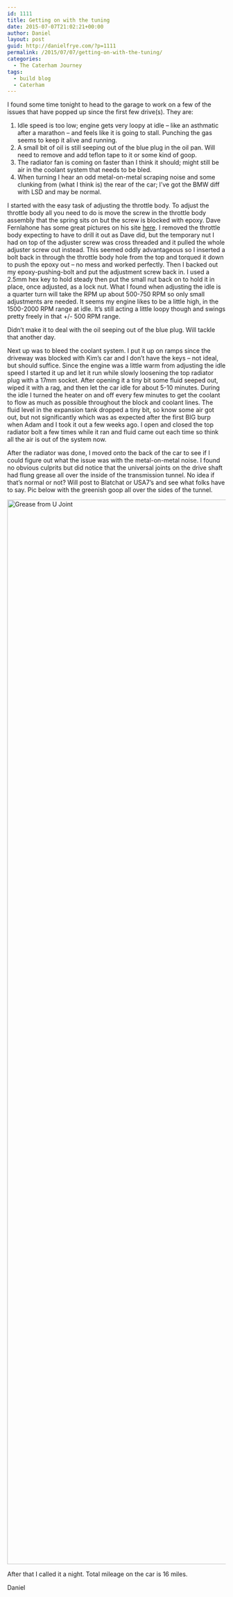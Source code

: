 ```yaml
---
id: 1111
title: Getting on with the tuning
date: 2015-07-07T21:02:21+00:00
author: Daniel
layout: post
guid: http://danielfrye.com/?p=1111
permalink: /2015/07/07/getting-on-with-the-tuning/
categories:
  - The Caterham Journey
tags:
  - build blog
  - Caterham
---
```

I found some time tonight to head to the garage to work on a few of the issues that have popped up since the first few drive(s). They are:

  1. Idle speed is too low; engine gets very loopy at idle &#8211; like an asthmatic after a marathon &#8211; and feels like it is going to stall. Punching the gas seems to keep it alive and running.
  2. A small bit of oil is still seeping out of the blue plug in the oil pan. Will need to remove and add teflon tape to it or some kind of goop.
  3. The radiator fan is coming on faster than I think it should; might still be air in the coolant system that needs to be bled.
  4. When turning I hear an odd metal-on-metal scraping noise and some clunking from (what I think is) the rear of the car; I&#8217;ve got the BMW diff with LSD and may be normal.

I started with the easy task of adjusting the throttle body. To adjust the throttle body all you need to do is move the screw in the throttle body assembly that the spring sits on but the screw is blocked with epoxy. Dave Fernlahone has some great pictures on his site [here](https://fernlahone.wordpress.com/author/fernlahone/page/5/). I removed the throttle body expecting to have to drill it out as Dave did, but the temporary nut I had on top of the adjuster screw was cross threaded and it pulled the whole adjuster screw out instead. This seemed oddly advantageous so I inserted a bolt back in through the throttle body hole from the top and torqued it down to push the epoxy out &#8211; no mess and worked perfectly. Then I backed out my epoxy-pushing-bolt and put the adjustment screw back in. I used a 2.5mm hex key to hold steady then put the small nut back on to hold it in place, once adjusted, as a lock nut. What I found when adjusting the idle is a quarter turn will take the RPM up about 500-750 RPM so only small adjustments are needed. It seems my engine likes to be a little high, in the 1500-2000 RPM range at idle. It&#8217;s still acting a little loopy though and swings pretty freely in that +/- 500 RPM range.

Didn&#8217;t make it to deal with the oil seeping out of the blue plug. Will tackle that another day.

Next up was to bleed the coolant system. I put it up on ramps since the driveway was blocked with Kim&#8217;s car and I don&#8217;t have the keys &#8211; not ideal, but should suffice. Since the engine was a little warm from adjusting the idle speed I started it up and let it run while slowly loosening the top radiator plug with a 17mm socket. After opening it a tiny bit some fluid seeped out, wiped it with a rag, and then let the car idle for about 5-10 minutes. During the idle I turned the heater on and off every few minutes to get the coolant to flow as much as possible throughout the block and coolant lines. The fluid level in the expansion tank dropped a tiny bit, so know some air got out, but not significantly which was as expected after the first BIG burp when Adam and I took it out a few weeks ago. I open and closed the top radiator bolt a few times while it ran and fluid came out each time so think all the air is out of the system now.

After the radiator was done, I moved onto the back of the car to see if I could figure out what the issue was with the metal-on-metal noise. I found no obvious culprits but did notice that the universal joints on the drive shaft had flung grease all over the inside of the transmission tunnel. No idea if that&#8217;s normal or not? Will post to Blatchat or USA7&#8217;s and see what folks have to say. Pic below with the greenish goop all over the sides of the tunnel.

[<img loading="lazy" class="aligncenter size-full wp-image-1117" src="http://danielfrye.com/wp-content/uploads/2015/07/2015-07-07-21.20.26.jpg" alt="Grease from U Joint" width="3264" height="2448" srcset="http://danielfrye.com/wp-content/uploads/2015/07/2015-07-07-21.20.26.jpg 3264w, http://danielfrye.com/wp-content/uploads/2015/07/2015-07-07-21.20.26-300x225.jpg 300w, http://danielfrye.com/wp-content/uploads/2015/07/2015-07-07-21.20.26-768x576.jpg 768w, http://danielfrye.com/wp-content/uploads/2015/07/2015-07-07-21.20.26-1024x768.jpg 1024w, http://danielfrye.com/wp-content/uploads/2015/07/2015-07-07-21.20.26-1200x900.jpg 1200w" sizes="(max-width: 3264px) 100vw, 3264px" />](http://danielfrye.com/wp-content/uploads/2015/07/2015-07-07-21.20.26.jpg)

After that I called it a night. Total mileage on the car is 16 miles.

Daniel